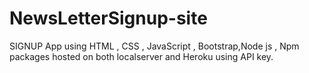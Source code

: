 # NewsLetterSignup-site
SIGNUP App using HTML , CSS , JavaScript , Bootstrap,Node js , Npm packages hosted on both localserver and Heroku using API key.
